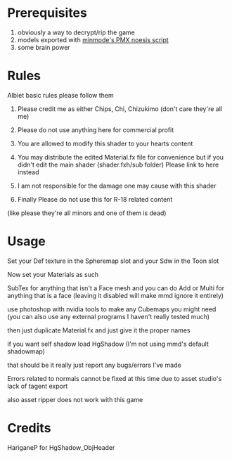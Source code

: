 # Prerequisites
1) obviously a way to decrypt/rip the game
2) models exported with [minmode's PMX noesis script](https://www.deviantart.com/minmode/art/Update-1-6-Noesis-PMX-VMD-export-809252773)
3) some brain power

# Rules

Albiet basic rules please follow them

1) Please credit me as either Chips, Chi, Chizukimo (don't care they're all me)

2) Please do not use anything here for commercial profit

3) You are allowed to modify this shader to your hearts content

4) You may distribute the edited Material.fx file for convenience but if you didn't edit the main shader (shader.fxh/sub folder) Please link to here instead

5) I am not responsible for the damage one may cause with this shader

6) Finally Please do not use this for R-18 related content

(like please they're all minors and one of them is dead)

# Usage

Set your Def texture in the Spheremap slot and your Sdw in the Toon slot

Now set your Materials as such

SubTex for anything that isn't a Face mesh and you can do Add or Multi for anything that is a face (leaving it disabled will make mmd ignore it entirely)

use photoshop with nvidia tools to make any Cubemaps you might need (you can also use any external programs I haven't really tested much)

then just duplicate Material.fx and just give it the proper names

if you want self shadow load HgShadow (I'm not using mmd's default shadowmap)

that should be it really just report any bugs/errors I've made

Errors related to normals cannot be fixed at this time due to asset studio's lack of tagent export

also asset ripper does not work with this game

# Credits

HariganeP for HgShadow_ObjHeader
